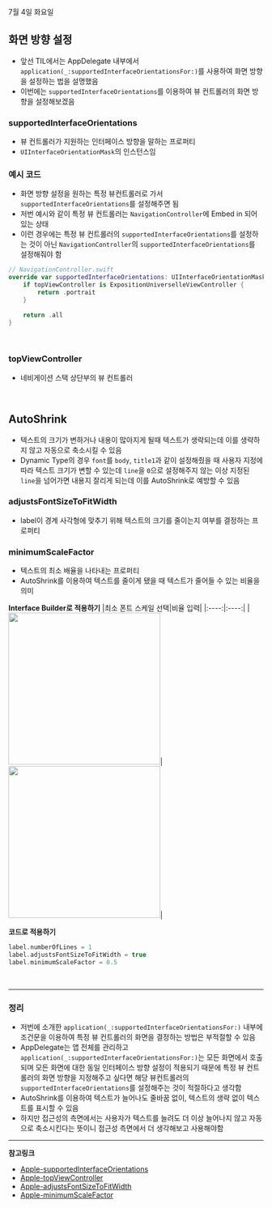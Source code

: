 7월 4일 화요일

## 화면 방향 설정
- 앞선 TIL에서는 AppDelegate 내부에서 `application(_:supportedInterfaceOrientationsFor:)`를 사용하여 화면 방향을 설정하는 법을 설명했음
- 이번에는 `supportedInterfaceOrientations`를 이용하여 뷰 컨트롤러의 화면 방향을 설정해보겠음

### supportedInterfaceOrientations
- 뷰 컨트롤러가 지원하는 인터페이스 방향을 말하는 프로퍼티
- `UIInterfaceOrientationMask`의 인스턴스임

### 예시 코드
- 화면 방향 설정을 원하는 특정 뷰컨트롤러로 가서 `supportedInterfaceOrientations`를 설정해주면 됨
- 저번 예시와 같이 특정 뷰 컨트롤러는 `NavigationController`에 Embed in 되어있는 상태
- 이런 경우에는 특정 뷰 컨트롤러의 `supportedInterfaceOrientations`를 설정하는 것이 아닌 `NavigationController`의 `supportedInterfaceOrientations`를 설정해줘야 함

```swift
// NavigationController.swift
override var supportedInterfaceOrientations: UIInterfaceOrientationMask {
    if topViewController is ExpositionUniverselleViewController {
        return .portrait
    }
        
    return .all
}
```

</br>

### topViewController
- 네비게이션 스택 상단부의 뷰 컨트롤러

</br>

## AutoShrink
- 텍스트의 크기가 변하거나 내용이 많아지게 될때 텍스트가 생략되는데 이를 생략하지 않고 자동으로 축소시킬 수 있음
- Dynamic Type의 경우 `font`를 `body`, `title1`과 같이 설정해줬을 때 사용자 지정에 따라 텍스트 크기가 변할 수 있는데 `line`을 `0`으로 설정해주지 않는 이상 지정된 `line`을 넘어가면 내용지 잘리게 되는데 이를 AutoShrink로 예방할 수 있음

### adjustsFontSizeToFitWidth
- label이 경계 사각형에 맞추기 위해 텍스트의 크기를 줄이는지 여부를 결정하는 프로퍼티

### minimumScaleFactor
- 텍스트의 최소 배율을 나타내는 프로퍼티
- AutoShrink를 이용하여 텍스트를 줄이게 됐을 때 텍스트가 줄어들 수 있는 비율을 의미

**Interface Builder로 적용하기**
|최소 폰트 스케일 선택|비율 입력|
|:----:|:----:|
|<img src="https://github.com/h-suo/TIL/assets/109963294/64b3f1a9-c240-44eb-a124-d930b7051070" width="300">|<img src="https://github.com/h-suo/TIL/assets/109963294/5d7b5218-d4c6-446d-bb76-415d1f7b9977" width="300">|

**코드로 적용하기**
```swift
label.numberOfLines = 1
label.adjustsFontSizeToFitWidth = true
label.minimumScaleFactor = 0.5
```

</br>

---
### 정리
- 저번에 소개한 `application(_:supportedInterfaceOrientationsFor:)` 내부에 조건문을 이용하여 특정 뷰 컨트롤러의 화면을 결정하는 방법은 부적절할 수 있음
- AppDelegate는 앱 전체를 관리하고 `application(_:supportedInterfaceOrientationsFor:)`는 모든 화면에서 호출되며 모든 화면에 대한 동일 인터페이스 방향 설정이 적용되기 때문에 특정 뷰 컨트롤러의 화면 방향을 지정해주고 싶다면 해당 뷰컨트롤러의 `supportedInterfaceOrientations`를 설정해주는 것이 적절하다고 생각함
- AutoShrink를 이용하여 텍스트가 늘어나도 줄바꿈 없이, 텍스트의 생략 없이 텍스트를 표시할 수 있음
- 하지만 접근성의 측면에서는 사용자가 텍스트를 늘려도 더 이상 늘어나지 않고 자동으로 축소시킨다는 뜻이니 접근성 측면에서 더 생각해보고 사용해야함

---
**참고링크**
- [Apple-supportedInterfaceOrientations](https://developer.apple.com/documentation/uikit/uiviewcontroller/1621435-supportedinterfaceorientations)
- [Apple-topViewController](https://developer.apple.com/documentation/uikit/uinavigationcontroller/1621849-topviewcontroller)
- [Apple-adjustsFontSizeToFitWidth](https://developer.apple.com/documentation/uikit/uilabel/1620546-adjustsfontsizetofitwidth)
- [Apple-minimumScaleFactor](https://developer.apple.com/documentation/uikit/uilabel/1620544-minimumscalefactor)
